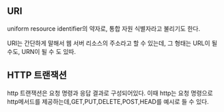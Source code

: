 

## URI

uniform resource identifier의 약자로, 통합 자원 식별자라고 불리기도 한다.

URI는 간단하게 말해서 웹 서버 리소스의 주소라고 할 수 있는데, 그 형태는 URL이 될 수도, URN이 될 수 도 있따.


## HTTP 트랜잭션

http 트랜잭션은 요청 명령과 응답 결과로 구성되어있다.
이때 http는 요청 명령으로 http메서드를 제공하는데,GET,PUT,DELETE,POST,HEAD를 예시로 들 수 있다.